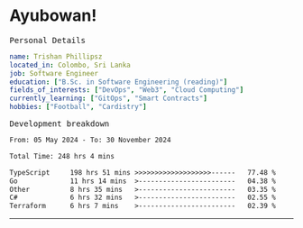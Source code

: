 # Ayubowan!

<samp>Personal Details</samp>

```yaml
name: Trishan Phillipsz
located_in: Colombo, Sri Lanka
job: Software Engineer
education: ["B.Sc. in Software Engineering (reading)"]
fields_of_interests: ["DevOps", "Web3", "Cloud Computing"]
currently_learning: ["GitOps", "Smart Contracts"]
hobbies: ["Football", "Cardistry"]
```

<samp>Development breakdown</samp>

<!--START_SECTION:waka-->

```txt
From: 05 May 2024 - To: 30 November 2024

Total Time: 248 hrs 4 mins

TypeScript     198 hrs 51 mins >>>>>>>>>>>>>>>>>>>------   77.48 %
Go             11 hrs 14 mins  >------------------------   04.38 %
Other          8 hrs 35 mins   >------------------------   03.35 %
C#             6 hrs 32 mins   >------------------------   02.55 %
Terraform      6 hrs 7 mins    >------------------------   02.39 %
```

<!--END_SECTION:waka-->

---
